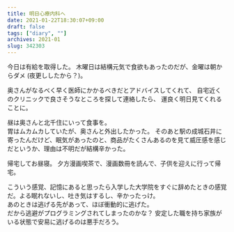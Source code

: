 ```yaml
---
title: 明日心療内科へ
date: 2021-01-22T18:30:07+09:00
draft: false
tags: ["diary", ""]
archives: 2021-01
slug: 342303
---
```

今日は有給を取得した。
木曜日は結構元気で食欲もあったのだが、金曜は朝からダメ (夜更ししたから？)。

奥さんがなるべく早く医師にかかるべきだとアドバイスしてくれて、
自宅近くのクリニックで良さそうなところを探して連絡したら、
運良く明日見てくれることに。

昼は奥さんと北千住にいって食事を。  
胃はムカムカしていたが、奥さんと外出したかった。
そのあと駅の成城石井に寄ったんだけど、眠気があったのと、商品がたくさんあるのを見て威圧感を感じだというか、理由は不明だが結構辛かった。

帰宅してお昼寝。
夕方漫画喫茶で、漫画数冊を読んで、子供を迎えに行って帰宅。

こういう感覚、記憶にあると思ったら入学した大学院をすぐに辞めたときの感覚だ。よる眠れないし、吐き気はするし、辛かったっけ。      
あのときは逃げる先があって、ほぼ衝動的に逃げた。  
だから逃避がプログラミングされてしまったのかな？
安定した職を持ち家族がいる状態で安易に逃げるのは悪手だろう。